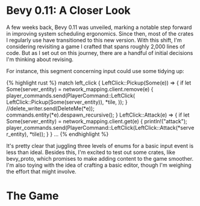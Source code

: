 # Bevy 0.11: A Closer Look

A few weeks back, Bevy 0.11 was unveiled, marking a notable step forward in improving system scheduling ergonomics. Since then, most of the crates I regularly use have transitioned to this new version. With this shift, I'm considering revisiting a game I crafted that spans roughly 2,000 lines of code. But as I set out on this journey, there are a handful of initial decisions I'm thinking about revising.

For instance, this segment concerning input could use some tidying up:

{% highlight rust %}
match left_click {
LeftClick::Pickup(Some(e)) => {
if let Some(server_entity) = network_mapping.client.remove(e) {
player_commands.send(PlayerCommand::LeftClick(
LeftClick::Pickup(Some(server_entity)),
*tile,
));
}
//delete_writer.send(DeleteMe(*e));
commands.entity(*e).despawn_recursive();
}
LeftClick::Attack(e) => {
if let Some(server_entity) = network_mapping.client.get(e) {
println!("attack");
player_commands.send(PlayerCommand::LeftClick(LeftClick::Attack(*server_entity), *tile));
}
}
...
{% endhighlight %}

It's pretty clear that juggling three levels of enums for a basic input event is less than ideal. Besides this, I'm excited to test out some crates, like bevy_proto, which promises to make adding content to the game smoother. I'm also toying with the idea of crafting a basic editor, though I'm weighing the effort that might involve.


# The Game
